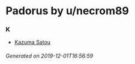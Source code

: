 # Padorus by u/necrom89

### K
* [Kazuma Satou](https://github.com/shadow578/Project-Padoru/blob/master/table-of-contents/characters/KazumaSatou.md)

###### Generated on 2019-12-01T16:56:59

